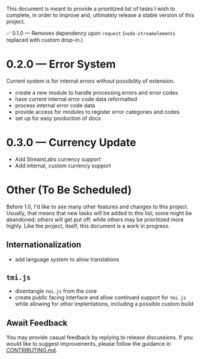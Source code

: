 This document is meant to provide a prioritized list of tasks I wish to complete, in order to improve and, ultimately release a stable version of this project.

✅ 0.1.0 — Removes dependency upon `request` (`node-streamelements` replaced with custom drop-in.)

# 0.2.0 — Error System

Current system is for internal errors without possibility of extension.

- create a new module to handle processing errors and error codes
- have current internal error code data reformatted
- process internal error code data
- provide access for modules to register error categories and codes
- set up for easy production of docs

# 0.3.0 — Currency Update

- Add StreamLabs currency support
- Add internal, custom currency support

# Other (To Be Scheduled)

Before 1.0, I'd like to see many other features and changes to this project. Usually, that means that new tasks will be added to this list; some might be abandoned; others will get put off, while others may be prioritized more highly. Like the project, itself, this document is a work in progress.

## Internationalization
- add language system to allow translations

## `tmi.js`
- disentangle `tmi.js` from the core
- create public facing interface and allow continued support for `tmi.js` while allowing for other implentations, including a possible custom build

## Await Feedback

You may provide casual feedback by replying to release discussions. If you would like to suggest improvements, please follow the guidance in [CONTRIBUTING.md](https://github.com/WildcardSearch/twitch-chat-bot/blob/main/CONTRIBUTING.md).